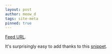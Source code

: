 ```yaml
---
layout: post
author: meow_d
tags: site-meta
pinned: true
---
```


[Feed URL](https://meow-d.github.io/feed.xml).

It's surprisingly easy to add thanks to this [snippet](https://jekyllcodex.org/without-plugin/rss-feed/).
